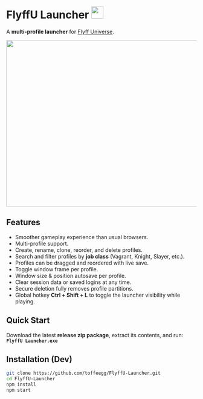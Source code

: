 # FlyffU Launcher <img src="https://github.com/toffeegg/FlyffU-Launcher/blob/main/icon.png" width="32" height="32" />

A **multi-profile launcher** for [Flyff Universe](https://universe.flyff.com/play). 

<img src="https://github.com/toffeegg/FlyffU-Launcher/blob/main/images/Screenshot%202025-09-20%20043728.png" width="520" height="440" />

## Features
- Smoother gameplay experience than usual browsers.  
- Multi-profile support.  
- Create, rename, clone, reorder, and delete profiles.  
- Search and filter profiles by **job class** (Vagrant, Knight, Slayer, etc.).  
- Profiles can be dragged and reordered with live save.  
- Toggle window frame per profile.  
- Window size & position autosave per profile.  
- Clear session data or saved logins at any time.  
- Secure deletion fully removes profile partitions.  
- Global hotkey **Ctrl + Shift + L** to toggle the launcher visibility while playing.  

## Quick Start
Download the latest **release zip package**, extract its contents, and run:  
**`FlyffU Launcher.exe`**

## Installation (Dev)
```bash
git clone https://github.com/toffeegg/FlyffU-Launcher.git
cd FlyffU-Launcher
npm install
npm start
